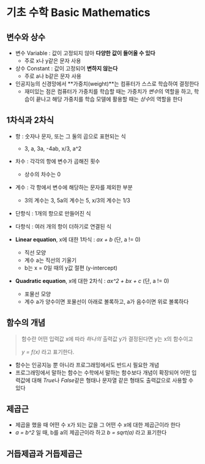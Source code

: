 # 기초 수학 Basic Mathematics

## 변수와 상수
* 변수 Variable : 값이 고정되지 않아 **다양한 값이 들어올 수 있다**
    + 주로 x나 y같은 문자 사용
* 상수 Constant : 값이 고정되어 **변하지 않는다**
    + 주로 a나 b같은 문자 사용
* 인공지능의 신경망에서 **가중치(weight)**는 컴퓨터가 스스로 학습하여 결정한다
    + 재미있는 점은 컴퓨터가 가중치를 학습할 때는 가중치가 *변수*의 역할을 하고, 학습이 끝나고 해당 가중치를 학습 모델에 활용할 때는 *상수*의 역할을 한다

## 1차식과 2차식
* 항 : 숫자나 문자, 또는 그 둘의 곱으로 표현되는 식
    + 3, a, 3a, -4ab, x/3, a^2
* 차수 : 각각의 항에 변수가 곱해진 횟수
    + 상수의 차수는 0
* 계수 : 각 항에서 변수에 해당하는 문자를 제외한 부분
    + 3의 계수는 3, 5a의 계수는 5, x/3의 계수는 1/3
* 단항식 : 1개의 항으로 만들어진 식
* 다항식 : 여러 개의 항이 더하기로 연결된 식


* **Linear equation**, x에 대한 1차식 : *ax + b* (단, a != 0)
    + 직선 모양
    + 계수 a는 직선의 기울기
    + b는 x = 0일 때의 y값 절편 (y-intercept)
* **Quadratic equation**, x에 대한 2차식 : *ax^2 + bx + c* (단, a != 0)
    + 포물선 모양
    + 계수 a가 양수이면 포물선이 아래로 볼록하고, a가 음수이면 위로 볼록하다


## 함수의 개념
> 함수란 어떤 입력값 x에 따라 *하나의* 출력값 y가 결정된다면 y는 x의 함수이고
>
> *y = f(x)* 라고 표기한다.

* 함수는 인공지능 뿐 아니라 프로그래밍에서도 반드시 필요한 개념
* 프로그래밍에서 말하는 함수는 수학에서 말하는 함수보다 개념이 확장되어 어떤 입력값에 대해 *True*나 *False*같은 형태나 문자열 같은 형태도 출력값으로 사용할 수 있다

## 제곱근
* 제곱을 했을 때 어떤 수 x가 되는 값을 그 어떤 수 x에 대한 제곱근이라 한다
* *a = b^2* 일 때, b를 a의 제곱근이라 하고 *b = sqrt(a)* 라고 표기한다

## 거듭제곱과 거듭제곱근
